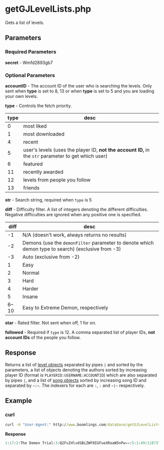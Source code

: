 # getGJLevelLists.php

Gets a list of levels.

## Parameters

### Required Parameters

**secret** - Wmfd2893gb7

### Optional Parameters

**accountID** - The account ID of the user who is searching the levels. Only sent when **type** is set to 8, 13 or when **type** is set to 5 and you are loading your own levels.  

**type** - Controls the fetch priority.  

| type | desc |
| ---- | ---- |
| 0 | most liked |
| 1 | most downloaded |
| 4 | recent |
| 5 | user's levels (uses the player ID, **not the account ID,** in the `str` parameter to get which user) |
| 6 | featured |
| 11 | recently awarded |
| 12 | levels from people you follow |
| 13 | friends |


**str** - Search string, required when `type` is 5

**diff** - Difficulty filter. A list of integers denoting the different difficulties. Negative difficulties are ignored when any positive one is specified.

| diff | desc |
| ---- | ---- |
| -1 | N/A (doesn't work, always returns no results) |
| -2 | Demons (use the `demonFilter` parameter to denote which demon type to search) (exclusive from -3) |
| -3 | Auto (exclusive from -2) |
| 1 | Easy |
| 2 | Normal |
| 3 | Hard |
| 4 | Harder |
| 5 | Insane |
| 6–10 | Easy to Extreme Demon, respectively |

**star** - Rated filter. Not sent when off, 1 for on.

**followed** - Required if `type` is 12. A comma separated list of player IDs, **not account IDs** of the people you follow.

## Response

Returns a list of [level objects](/resources/server/level) separated by pipes `|` and sorted by the parameters, a list of objects denoting the authors sorted by increasing player ID (format is `PLAYERID:USERNAME:ACCOUNTID`) which are also separated by pipes `|`, and a list of [song objects](/resources/server/song) sorted by increasing song ID and separated by `~:~`. The indexers for each are `:`, `:` and `~|~` respectively.

## Example

<!-- tabs:start -->

### **curl**

```cmd
curl -H "User-Agent:" http://www.boomlings.com/database/getGJLevelLists.php -X POST -d "secret=Wmfd2893gb7&type=6"
```


**Response**
```py
1:17:2:The Demon Trial:3:Q2FuIHlvdSBiZWF0IGFueXRoaW5nPw==:5:1:49:1187377:50:YunHaSeu14:10:12:7:10:14:2:19:1:51:10565740,3979721,28220417,42584142:28:1687427379:29:0|1:16:2:My New List:3:U2Vjb25kIGxpc3QuIFRlc3RpbmcgdmVyc2lvbnMu:5:4:49:71:50:RobTop:10:11:7:1:14:1:19:1:51:91530036,91427162:28:1687427214:29:1687478036#16:RobTop:71|36314:YunHaSeu14:1187377#1:0:10#f5da5823d94bbe7208dd83a30ff427c7d88fdb99
```

<!-- tabs:end -->
